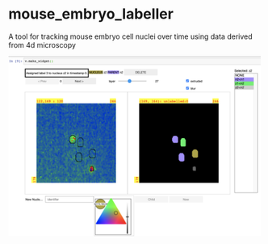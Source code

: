 # mouse_embryo_labeller


A tool for tracking mouse embryo cell nuclei over time using data derived from 4d microscopy

<img src="nuclei.png" width="500"/>

